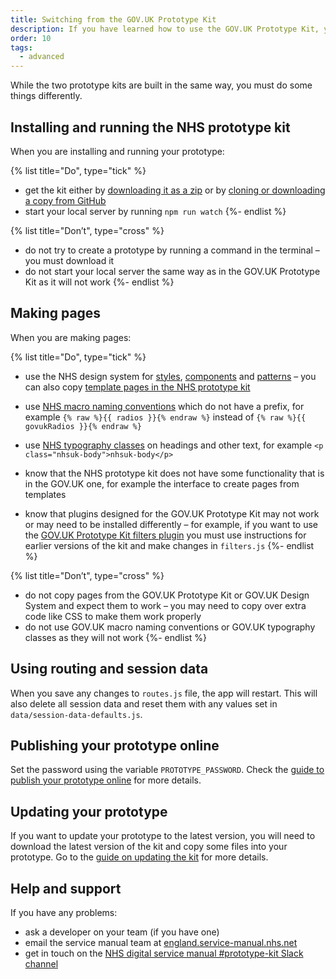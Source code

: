 ```yaml
---
title: Switching from the GOV.UK Prototype Kit
description: If you have learned how to use the GOV.UK Prototype Kit, you will be able to use the NHS prototype kit.
order: 10
tags:
  - advanced
---
```


While the two prototype kits are built in the same way, you must do some things differently.

## Installing and running the NHS prototype kit

When you are installing and running your prototype:

{% list title="Do", type="tick" %}

- get the kit either by [downloading it as a zip]({{downloadUrl}}) or by [cloning or downloading a copy from GitHub](https://github.com/nhsuk/nhsuk-prototype-kit)
- start your local server by running `npm run watch`
  {%- endlist %}

{% list title="Don’t", type="cross" %}

- do not try to create a prototype by running a command in the terminal – you must download it
- do not start your local server the same way as in the GOV.UK Prototype Kit as it will not work
  {%- endlist %}

## Making pages

When you are making pages:

{% list title="Do", type="tick" %}

- use the NHS design system for [styles](https://service-manual.nhs.uk/design-system/styles), [components](https://service-manual.nhs.uk/design-system/components) and [patterns](https://service-manual.nhs.uk/design-system/patterns) – you can also copy [template pages in the NHS prototype kit](/page-templates)

- use [NHS macro naming conventions](https://service-manual.nhs.uk/design-system) which do not have a prefix, for example `{% raw %}{{ radios }}{% endraw %}` instead of `{% raw %}{{ govukRadios }}{% endraw %}`

- use [NHS typography classes](https://service-manual.nhs.uk/design-system/styles/typography) on headings and other text, for example `<p class="nhsuk-body">nhsuk-body</p>`

- know that the NHS prototype kit does not have some functionality that is in the GOV.UK one, for example the interface to create pages from templates

- know that plugins designed for the GOV.UK Prototype Kit may not work or may need to be installed differently – for example, if you want to use the [GOV.UK Prototype Kit filters plugin](https://x-govuk.github.io/govuk-prototype-filters/get-started/) you must use instructions for earlier versions of the kit and make changes in `filters.js`
  {%- endlist %}

{% list title="Don’t", type="cross" %}

- do not copy pages from the GOV.UK Prototype Kit or GOV.UK Design System and expect them to work – you may need to copy over extra code like CSS to make them work properly
- do not use GOV.UK macro naming conventions or GOV.UK typography classes as they will not work
  {%- endlist %}

## Using routing and session data

When you save any changes to `routes.js` file, the app will restart. This will also delete all session data and reset them with any values set in `data/session-data-defaults.js`.

## Publishing your prototype online

Set the password using the variable `PROTOTYPE_PASSWORD`. Check the [guide to publish your prototype online](/guides/publish-your-prototype-online) for more details.

## Updating your prototype

If you want to update your prototype to the latest version, you will need to download the latest version of the kit and copy some files into your prototype. Go to the [guide on updating the kit](/install/updating-the-kit) for more details.

## Help and support

If you have any problems:

- ask a developer on your team (if you have one)
- email the service manual team at [england.service-manual.nhs.net](mailto:england.service-manual@nhs.net?subject=NHS%20prototype%20kit%20-%20Updating%20the%20kit)
- get in touch on the [NHS digital service manual #prototype-kit Slack channel](https://nhs-service-manual.slack.com/messages/CFYL2GDGW)
